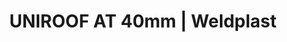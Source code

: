 ---
Filename: "uniroof-at-40mm"
Link: "file:/Users/vinayakpatel/Downloads/www.weldplast.cz/uniroof-at-40mm"
product_name: "UNIROOF AT 40 mm230V / 3500 W, včetně boxu"
product_id: "Obj. číslo:153.598"
title: "UNIROOF AT 40mm | Weldplast"
product_desc: "Nový UNIROOF AT je flexibilní svařovací automat vhodný jak na ploché střechy, tak na šikmé střechy až do 30° sklonu. Úzký design a patentovaná pohyblivá náprava umožňuje svařování velmi blízko stěn (až 10 cm), na atikách nebo v zúžených prostorech. Špičkový výkon zajišťují technické parametry 3450 W, 230 V a 15 A, které jsou umocněny patentovaným systémem umístění hnacího motoru přímo do přítlačného kola. Tím UNIROOF AT dosahuje vyššího konstantního přítlaku a svařovací rychlosti až 10 m/min.Technologie horkého vzduchu s uzavřeným okruhemIntegrovaná termosondaSvařovací parametry zobrazeny na displejiBezuhlíkový hnací motor i motor dmychadlaIdeální pro specifické materiály (např. PVC/TPO, EPDM membrány)"
product_specs: "Značka konformity, Třída ochrany I, PříkonW3450, FrekvenceHz50/60, Max. teplota°C620, Rychlostm/min1 - 10, Rozsah průtoku vzduchu%45 - 100, Rozměry (D x Š x V)mm475 x 244 x 260, Hmotnostkg17,5"
product_downloads: "SVAŘOVACÍ AUTOMATY - porovnání, výhody stáhnout , KATALOG PLOCHÉ STŘECHY stáhnout , UNIROOF - produktový list stáhnout , UNIROOF AT/ST - manuál stáhnout"
href: "https://www.weldplast.cz/files/svarovaci-automaty-vyhody.pdf, https://www.weldplast.cz/files/svarovaci-automaty-vyhody.pdf, https://www.weldplast.cz/files/katalog-ploche-strechy-2018-05-el.pdf, https://www.weldplast.cz/files/katalog-ploche-strechy-2018-05-el.pdf, https://www.weldplast.cz/files/produktovy-list-uniroof-at-st-web.pdf, https://www.weldplast.cz/files/produktovy-list-uniroof-at-st-web.pdf, https://www.weldplast.cz/files/uniroof-at-st-manual-cz.pdf, https://www.weldplast.cz/files/uniroof-at-st-manual-cz.pdf"
p_desc_2: "Nový UNIROOF AT je flexibilní svařovací automat vhodný jak na ploché střechy, tak na šikmé střechy až do 30° sklonu. Úzký design a patentovaná pohyblivá náprava umožňuje svařování velmi blízko stěn (až 10 cm), na atikách nebo v zúžených prostorech. Špičkový výkon zajišťují technické parametry 3450 W, 230 V a 15 A, které jsou umocněny patentovaným systémem umístění hnacího motoru přímo do přítlačného kola. Tím UNIROOF AT dosahuje vyššího konstantního přítlaku a svařovací rychlosti až 10 m/min.Technologie horkého vzduchu s uzavřeným okruhemIntegrovaná termosondaSvařovací parametry zobrazeny na displejiBezuhlíkový hnací motor i motor dmychadlaIdeální pro specifické materiály (např. PVC/TPO, EPDM membrány)"
accessories: "Prodlužovací přívod 25 mPUR, 5 x 2.5 mm2, 1 x 400 V / 2 x 230 VProdlužovací kabel 15 mPUR, 3 x 2.5 mm2, 1 x 230 V EUProdlužovací kabel 15 mPUR, 5 x 2.5 mm2, 1 x 400 VSet pro bitumeny80 mm, UNIROOF AT/ST, UNIROOF ST 40 mm230 V / 3500 W, včetně boxu, regulace s potenciometremBITUMAT B275 mm, 400 V / 50 Hz / 6700 W, 16A-5PBITUMAT B2100 mm, 230 V / 50 Hz / 6700 W, 32A-5P"
similar_products: "UNIROOF ST 40 mm230 V / 3500 W, včetně boxu, regulace s potenciometremBITUMAT B275 mm, 400 V / 50 Hz / 6700 W, 16A-5PBITUMAT B2100 mm, 230 V / 50 Hz / 6700 W, 32A-5P"
---